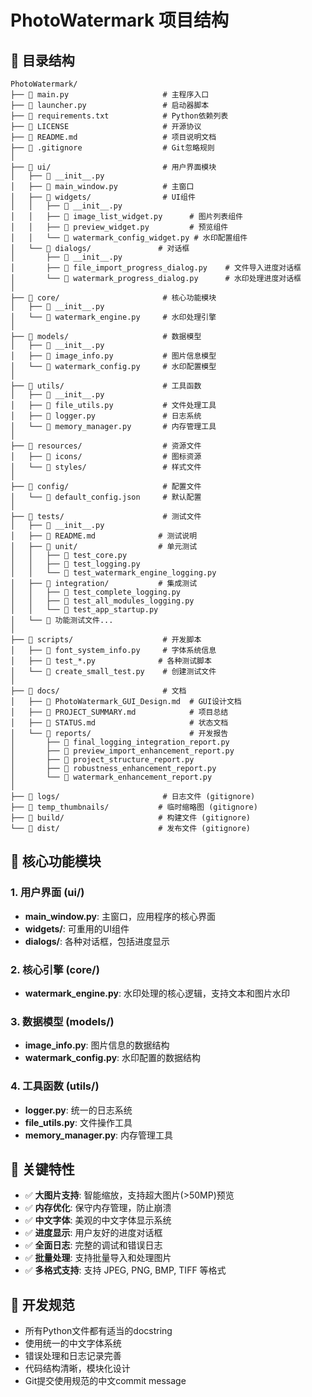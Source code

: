 # PhotoWatermark 项目结构

## 📁 目录结构

```
PhotoWatermark/
├── 📄 main.py                     # 主程序入口
├── 📄 launcher.py                 # 启动器脚本
├── 📄 requirements.txt            # Python依赖列表
├── 📄 LICENSE                     # 开源协议
├── 📄 README.md                   # 项目说明文档
├── 📄 .gitignore                  # Git忽略规则
│
├── 📁 ui/                         # 用户界面模块
│   ├── 📄 __init__.py
│   ├── 📄 main_window.py          # 主窗口
│   ├── 📁 widgets/                # UI组件
│   │   ├── 📄 __init__.py
│   │   ├── 📄 image_list_widget.py      # 图片列表组件
│   │   ├── 📄 preview_widget.py         # 预览组件
│   │   └── 📄 watermark_config_widget.py # 水印配置组件
│   └── 📁 dialogs/               # 对话框
│       ├── 📄 __init__.py
│       ├── 📄 file_import_progress_dialog.py    # 文件导入进度对话框
│       └── 📄 watermark_progress_dialog.py      # 水印处理进度对话框
│
├── 📁 core/                       # 核心功能模块
│   ├── 📄 __init__.py
│   └── 📄 watermark_engine.py     # 水印处理引擎
│
├── 📁 models/                     # 数据模型
│   ├── 📄 __init__.py
│   ├── 📄 image_info.py           # 图片信息模型
│   └── 📄 watermark_config.py     # 水印配置模型
│
├── 📁 utils/                      # 工具函数
│   ├── 📄 __init__.py
│   ├── 📄 file_utils.py           # 文件处理工具
│   ├── 📄 logger.py               # 日志系统
│   └── 📄 memory_manager.py       # 内存管理工具
│
├── 📁 resources/                  # 资源文件
│   ├── 📁 icons/                  # 图标资源
│   └── 📁 styles/                 # 样式文件
│
├── 📁 config/                     # 配置文件
│   └── 📄 default_config.json     # 默认配置
│
├── 📁 tests/                      # 测试文件
│   ├── 📄 __init__.py
│   ├── 📄 README.md              # 测试说明
│   ├── 📁 unit/                  # 单元测试
│   │   ├── 📄 test_core.py
│   │   ├── 📄 test_logging.py
│   │   └── 📄 test_watermark_engine_logging.py
│   ├── 📁 integration/           # 集成测试
│   │   ├── 📄 test_complete_logging.py
│   │   ├── 📄 test_all_modules_logging.py
│   │   └── 📄 test_app_startup.py
│   └── 📁 功能测试文件...
│
├── 📁 scripts/                    # 开发脚本
│   ├── 📄 font_system_info.py     # 字体系统信息
│   ├── 📄 test_*.py              # 各种测试脚本
│   └── 📄 create_small_test.py    # 创建测试文件
│
├── 📁 docs/                       # 文档
│   ├── 📄 PhotoWatermark_GUI_Design.md  # GUI设计文档
│   ├── 📄 PROJECT_SUMMARY.md            # 项目总结
│   ├── 📄 STATUS.md                     # 状态文档
│   └── 📁 reports/                      # 开发报告
│       ├── 📄 final_logging_integration_report.py
│       ├── 📄 preview_import_enhancement_report.py
│       ├── 📄 project_structure_report.py
│       ├── 📄 robustness_enhancement_report.py
│       └── 📄 watermark_enhancement_report.py
│
├── 📁 logs/                       # 日志文件 (gitignore)
├── 📁 temp_thumbnails/           # 临时缩略图 (gitignore)
├── 📁 build/                     # 构建文件 (gitignore)
└── 📁 dist/                      # 发布文件 (gitignore)
```

## 🎯 核心功能模块

### 1. 用户界面 (ui/)
- **main_window.py**: 主窗口，应用程序的核心界面
- **widgets/**: 可重用的UI组件
- **dialogs/**: 各种对话框，包括进度显示

### 2. 核心引擎 (core/)
- **watermark_engine.py**: 水印处理的核心逻辑，支持文本和图片水印

### 3. 数据模型 (models/)
- **image_info.py**: 图片信息的数据结构
- **watermark_config.py**: 水印配置的数据结构

### 4. 工具函数 (utils/)
- **logger.py**: 统一的日志系统
- **file_utils.py**: 文件操作工具
- **memory_manager.py**: 内存管理工具

## 🚀 关键特性

- ✅ **大图片支持**: 智能缩放，支持超大图片(>50MP)预览
- ✅ **内存优化**: 保守内存管理，防止崩溃
- ✅ **中文字体**: 美观的中文字体显示系统
- ✅ **进度显示**: 用户友好的进度对话框
- ✅ **全面日志**: 完整的调试和错误日志
- ✅ **批量处理**: 支持批量导入和处理图片
- ✅ **多格式支持**: 支持 JPEG, PNG, BMP, TIFF 等格式

## 📝 开发规范

- 所有Python文件都有适当的docstring
- 使用统一的中文字体系统
- 错误处理和日志记录完善
- 代码结构清晰，模块化设计
- Git提交使用规范的中文commit message